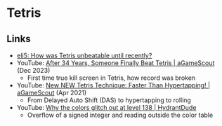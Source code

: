 # Tetris

## Links

- [eli5: How was Tetris unbeatable until recently?](https://www.reddit.com/r/explainlikeimfive/comments/18ylbhu/eli5_how_was_tetris_unbeatable_until_recently/)
- YouTube:
  [After 34 Years, Someone Finally Beat Tetris | aGameScout](https://youtu.be/GuJ5UuknsHU)
  (Dec 2023)
  - First time true kill screen in Tetris, how record was broken
- YouTube:
  [New NEW Tetris Technique: Faster Than Hypertapping! | aGameScout](https://youtu.be/n-BZ5-Q48lE)
  (Apr 2021)
  - From Delayed Auto Shift (DAS) to hypertapping to rolling
- YouTube:
  [Why the colors glitch out at level 138 | HydrantDude](https://youtu.be/2Lp2yA2wYKI)
  - Overflow of a signed integer and reading outside the color table
